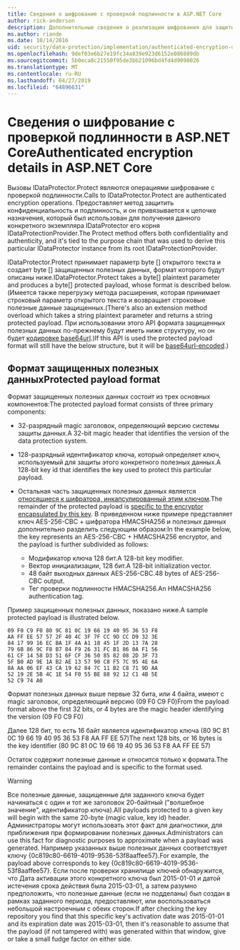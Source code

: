 ```yaml
---
title: Сведения о шифрование с проверкой подлинности в ASP.NET Core
author: rick-anderson
description: Дополнительные сведения о реализации шифрования для защиты данных ASP.NET Core прошел проверку подлинности.
ms.author: riande
ms.date: 10/14/2016
uid: security/data-protection/implementation/authenticated-encryption-details
ms.openlocfilehash: 9def03e6b27e19fc34a839e923d6152e086889db
ms.sourcegitcommit: 5b0eca8c21550f95de3bb21096bd4fd4d9098026
ms.translationtype: MT
ms.contentlocale: ru-RU
ms.lasthandoff: 04/27/2019
ms.locfileid: "64896631"
---
```

# <a name="authenticated-encryption-details-in-aspnet-core"></a><span data-ttu-id="35e1b-103">Сведения о шифрование с проверкой подлинности в ASP.NET Core</span><span class="sxs-lookup"><span data-stu-id="35e1b-103">Authenticated encryption details in ASP.NET Core</span></span>

<a name="data-protection-implementation-authenticated-encryption-details"></a>

<span data-ttu-id="35e1b-104">Вызовы IDataProtector.Protect являются операциями шифрование с проверкой подлинности.</span><span class="sxs-lookup"><span data-stu-id="35e1b-104">Calls to IDataProtector.Protect are authenticated encryption operations.</span></span> <span data-ttu-id="35e1b-105">Предоставляет метод защитить конфиденциальность и подлинность, и он привязывается к цепочке назначения, который был использован для получения данного конкретного экземпляра IDataProtector его корня IDataProtectionProvider.</span><span class="sxs-lookup"><span data-stu-id="35e1b-105">The Protect method offers both confidentiality and authenticity, and it's tied to the purpose chain that was used to derive this particular IDataProtector instance from its root IDataProtectionProvider.</span></span>

<span data-ttu-id="35e1b-106">IDataProtector.Protect принимает параметр byte [] открытого текста и создает byte [] защищенных полезных данных, формат которого будут описаны ниже.</span><span class="sxs-lookup"><span data-stu-id="35e1b-106">IDataProtector.Protect takes a byte[] plaintext parameter and produces a byte[] protected payload, whose format is described below.</span></span> <span data-ttu-id="35e1b-107">(Имеется также перегрузку метода расширения, которая принимает строковый параметр открытого текста и возвращает строковые полезные данные защищенных.</span><span class="sxs-lookup"><span data-stu-id="35e1b-107">(There's also an extension method overload which takes a string plaintext parameter and returns a string protected payload.</span></span> <span data-ttu-id="35e1b-108">При использовании этого API формата защищенных полезных данных по-прежнему будут иметь ниже структуру, но он будет [кодировке base64url](https://tools.ietf.org/html/rfc4648#section-5).)</span><span class="sxs-lookup"><span data-stu-id="35e1b-108">If this API is used the protected payload format will still have the below structure, but it will be [base64url-encoded](https://tools.ietf.org/html/rfc4648#section-5).)</span></span>

## <a name="protected-payload-format"></a><span data-ttu-id="35e1b-109">Формат защищенных полезных данных</span><span class="sxs-lookup"><span data-stu-id="35e1b-109">Protected payload format</span></span>

<span data-ttu-id="35e1b-110">Формат защищенных полезных данных состоит из трех основных компонентов:</span><span class="sxs-lookup"><span data-stu-id="35e1b-110">The protected payload format consists of three primary components:</span></span>

* <span data-ttu-id="35e1b-111">32-разрядный magic заголовок, определяющий версию системы защиты данных.</span><span class="sxs-lookup"><span data-stu-id="35e1b-111">A 32-bit magic header that identifies the version of the data protection system.</span></span>

* <span data-ttu-id="35e1b-112">128-разрядный идентификатор ключа, который определяет ключ, используемый для защиты этого конкретного полезных данных.</span><span class="sxs-lookup"><span data-stu-id="35e1b-112">A 128-bit key id that identifies the key used to protect this particular payload.</span></span>

* <span data-ttu-id="35e1b-113">Остальная часть защищенных полезных данных является [относящиеся к шифратора, инкапсулированный этим ключом](xref:security/data-protection/implementation/subkeyderivation#data-protection-implementation-subkey-derivation).</span><span class="sxs-lookup"><span data-stu-id="35e1b-113">The remainder of the protected payload is [specific to the encryptor encapsulated by this key](xref:security/data-protection/implementation/subkeyderivation#data-protection-implementation-subkey-derivation).</span></span> <span data-ttu-id="35e1b-114">В приведенном ниже примере представляет ключ AES-256-CBC + шифратора HMACSHA256 и полезных данных дополнительно разделить следующим образом:</span><span class="sxs-lookup"><span data-stu-id="35e1b-114">In the example below, the key represents an AES-256-CBC + HMACSHA256 encryptor, and the payload is further subdivided as follows:</span></span>
  * <span data-ttu-id="35e1b-115">Модификатор ключа 128 бит.</span><span class="sxs-lookup"><span data-stu-id="35e1b-115">A 128-bit key modifier.</span></span>
  * <span data-ttu-id="35e1b-116">Вектор инициализации, 128 бит.</span><span class="sxs-lookup"><span data-stu-id="35e1b-116">A 128-bit initialization vector.</span></span>
  * <span data-ttu-id="35e1b-117">48 байт выходных данных AES-256-CBC.</span><span class="sxs-lookup"><span data-stu-id="35e1b-117">48 bytes of AES-256-CBC output.</span></span>
  * <span data-ttu-id="35e1b-118">Тег проверки подлинности HMACSHA256.</span><span class="sxs-lookup"><span data-stu-id="35e1b-118">An HMACSHA256 authentication tag.</span></span>

<span data-ttu-id="35e1b-119">Пример защищенных полезных данных, показано ниже.</span><span class="sxs-lookup"><span data-stu-id="35e1b-119">A sample protected payload is illustrated below.</span></span>

```
09 F0 C9 F0 80 9C 81 0C 19 66 19 40 95 36 53 F8
AA FF EE 57 57 2F 40 4C 3F 7F CC 9D CC D9 32 3E
84 17 99 16 EC BA 1F 4A A1 18 45 1F 2D 13 7A 28
79 6B 86 9C F8 B7 84 F9 26 31 FC B1 86 0A F1 56
61 CF 14 58 D3 51 6F CF 36 50 85 82 08 2D 3F 73
5F B0 AD 9E 1A B2 AE 13 57 90 C8 F5 7C 95 4E 6A
8A AA 06 EF 43 CA 19 62 84 7C 11 B2 C8 71 9D AA
52 19 2E 5B 4C 1E 54 F0 55 BE 88 92 12 C1 4B 5E
52 C9 74 A0
```

<span data-ttu-id="35e1b-120">Формат полезных данных выше первые 32 бита, или 4 байта, имеют с magic заголовок, определяющий версию (09 F0 C9 F0)</span><span class="sxs-lookup"><span data-stu-id="35e1b-120">From the payload format above the first 32 bits, or 4 bytes are the magic header identifying the version (09 F0 C9 F0)</span></span>

<span data-ttu-id="35e1b-121">Далее 128 бит, то есть 16 байт является идентификатор ключа (80 9C 81 0C 19 66 19 40 95 36 53 F8 AA FF EE 57)</span><span class="sxs-lookup"><span data-stu-id="35e1b-121">The next 128 bits, or 16 bytes is the key identifier (80 9C 81 0C 19 66 19 40 95 36 53 F8 AA FF EE 57)</span></span>

<span data-ttu-id="35e1b-122">Остаток содержит полезные данные и относится только к формата.</span><span class="sxs-lookup"><span data-stu-id="35e1b-122">The remainder contains the payload and is specific to the format used.</span></span>

> [!WARNING]
> <span data-ttu-id="35e1b-123">Все полезные данные, защищенные для заданного ключа будет начинаться с один и тот же заголовок 20-байтный ("волшебное значение", идентификатор ключа).</span><span class="sxs-lookup"><span data-stu-id="35e1b-123">All payloads protected to a given key will begin with the same 20-byte (magic value, key id) header.</span></span> <span data-ttu-id="35e1b-124">Администраторы могут использовать этот факт для диагностики, для приближения при формировании полезных данных.</span><span class="sxs-lookup"><span data-stu-id="35e1b-124">Administrators can use this fact for diagnostic purposes to approximate when a payload was generated.</span></span> <span data-ttu-id="35e1b-125">Например указанных выше полезных данных соответствует ключу {0c819c80-6619-4019-9536-53f8aaffee57}.</span><span class="sxs-lookup"><span data-stu-id="35e1b-125">For example, the payload above corresponds to key {0c819c80-6619-4019-9536-53f8aaffee57}.</span></span> <span data-ttu-id="35e1b-126">Если после проверки хранилище ключей обнаружится, что Дата активации этого конкретного ключа был 2015-01-01 и датой истечения срока действия была 2015-03-01, а затем разумно предположить, что полезные данные (если не подделаны) был создан в рамках заданного периода, предоставляют, или воспользоваться небольшой настроечным с обеих сторон.</span><span class="sxs-lookup"><span data-stu-id="35e1b-126">If after checking the key repository you find that this specific key's activation date was 2015-01-01 and its expiration date was 2015-03-01, then it's reasonable to assume that the payload (if not tampered with) was generated within that window, give or take a small fudge factor on either side.</span></span>
